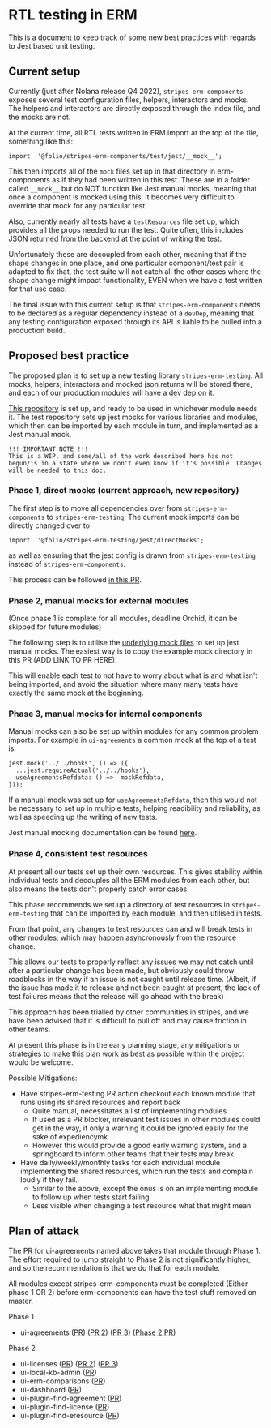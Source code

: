 # RTL testing in ERM
This is a document to keep track of some new best practices with regards to Jest based unit testing.

## Current setup
Currently (just after Nolana release Q4 2022), `stripes-erm-components` exposes several test configuration files, helpers, interactors and mocks. The helpers and interactors are directly exposed through the index file, and the mocks are not.

At the current time, all RTL tests written in ERM import at the top of the file, something like this:
```
import  '@folio/stripes-erm-components/test/jest/__mock__';
```
This then imports all of the `mock` files set up in that directory in erm-components as if they had been written in this test. These are in a folder called `__mock__` but do NOT function like Jest manual mocks, meaning that once a component is mocked using this, it becomes very difficult to override that mock for any particular test.

Also, currently nearly all tests have a `testResources` file set up, which provides all the props needed to run the test. Quite often, this includes JSON returned from the backend at the point of writing the test.

Unfortunately these are decoupled from each other, meaning that if the shape changes in one place, and one particular component/test pair is adapted to fix that, the test suite will not catch all the other cases where the shape change might impact functionality, EVEN when we have a test written for that use case.

The final issue with this current setup is that `stripes-erm-components` needs to be declared as a regular dependency instead of a `devDep`, meaning that any testing configuration exposed through its API is liable to be pulled into a production build.

## Proposed best practice
The proposed plan is to set up a new testing library `stripes-erm-testing`. All mocks, helpers, interactors and mocked json returns will be stored there, and each of our production modules will have a dev dep on it.

[This repository](https://github.com/folio-org/stripes-erm-testing) is set up, and ready to be used in whichever module needs it. The test repository sets up jest mocks for various libraries and modules, which then can be imported by each module in turn, and implemented as a Jest manual mock.

    !!! IMPORTANT NOTE !!!
    This is a WIP, and some/all of the work described here has not begun/is in a state where we don't even know if it's possible. Changes will be needed to this doc.

### Phase 1, direct mocks (current approach, new repository)

The first step is to move all dependencies over from `stripes-erm-components` to `stripes-erm-testing`. The current mock imports can be directly changed over to 
```
import  '@folio/stripes-erm-testing/jest/directMocks';
```
as well as ensuring that the jest config is drawn from `stripes-erm-testing` instead of  `stripes-erm-components`.

This process can be followed [in this PR](https://github.com/folio-org/ui-agreements/pull/1143).

### Phase 2, manual mocks for external modules
(Once phase 1 is complete for all modules, deadline Orchid, it can be skipped for future modules)

The following step is to utilise the [underlying mock files](https://github.com/folio-org/stripes-erm-testing/tree/master/jest/mocks) to set up jest manual mocks. The easiest way is to copy the example mock directory in this PR (ADD LINK TO PR HERE).

This will enable each test to not have to worry about what is and what isn't being imported, and avoid the situation where many many tests have exactly the same mock at the beginning.


### Phase 3, manual mocks for internal components

Manual mocks can also be set up within modules for any common problem imports. For example in `ui-agreements` a common mock at the top of a test is:

```
jest.mock('../../hooks', () => ({
  ...jest.requireActual('../../hooks'),
  useAgreementsRefdata: () =>  mockRefdata,
}));
```
If a manual mock was set up for `useAgreementsRefdata`, then this would not be necessary to set up in multiple tests, helping readibility and reliability, as well as speeding up the writing of new tests.

Jest manual mocking documentation can be found [here](https://jestjs.io/docs/manual-mocks).

### Phase 4, consistent test resources
At present all our tests set up their own resources. This gives stability within individual tests and decouples all the ERM modules from each other, but also means the tests don't properly catch error cases.

This phase recommends we set up a directory of test resources in `stripes-erm-testing` that can be imported by each module, and then utilised in tests.

From that point, any changes to test resources can and will break tests in other modules, which may happen asyncronously from the resource change.

This allows our tests to properly reflect any issues we may not catch until after a particular change has been made, but obviously could throw roadblocks in the way if an issue is not caught until release time. (Albeit, if the issue has made it to release and not been caught at present, the lack of test failures means that the release will go ahead with the break)

This approach has been trialled by other communities in stripes, and we have been advised that it is difficult to pull off and may cause friction in other teams.

At present this phase is in the early planning stage, any mitigations or strategies to make this plan work as best as possible within the project would be welcome.

Possible Mitigations:
- Have stripes-erm-testing PR action checkout each known module that runs using its shared resources and report back
	- Quite manual, necessitates a list of implementing modules
	- If used as a PR blocker, irrelevant test issues in other modules could get in the way, if only a warning it could be ignored easily for the sake of expediencymk
	- However this would provide a good early warning system, and a springboard to inform other teams that their tests may break
- Have daily/weekly/monthly tasks for each individual module implementing the shared resources, which run the tests and complain loudly if they fail.
	- Similar to the above, except the onus is on an implementing module to follow up when tests start failing
	- Less visible when changing a test resource what that might mean

## Plan of attack
The PR for ui-agreements named above takes that module through Phase 1. The effort required to jump straight to Phase 2 is not significantly higher, and so the recommendation is that we do that for each module.

All modules except stripes-erm-components must be completed (Either phase 1 OR 2) before erm-components can have the test stuff removed on master.

Phase 1
- ui-agreements ([PR](https://github.com/folio-org/ui-agreements/pull/1143)) ([PR 2](https://github.com/folio-org/ui-agreements/pull/1144)) ([PR 3](https://github.com/folio-org/ui-agreements/pull/1146)) ([Phase 2 PR](https://github.com/folio-org/ui-agreements/pull/1147))

Phase 2
- ui-licenses ([PR](https://github.com/folio-org/ui-licenses/pull/639)) ([PR 2](https://github.com/folio-org/ui-licenses/pull/641)) ([PR 3](https://github.com/folio-org/ui-licenses/pull/642))
- ui-local-kb-admin ([PR](https://github.com/folio-org/ui-local-kb-admin/pull/287))
- ui-erm-comparisons ([PR](https://github.com/folio-org/ui-erm-comparisons/pull/175))
- ui-dashboard ([PR](https://github.com/folio-org/ui-dashboard/pull/198))
- ui-plugin-find-agreement ([PR](https://github.com/folio-org/ui-plugin-find-agreement/pull/187))
- ui-plugin-find-license ([PR](https://github.com/folio-org/ui-plugin-find-license/pull/173))
- ui-plugin-find-eresource ([PR](https://github.com/folio-org/ui-plugin-find-eresource/pull/89))
